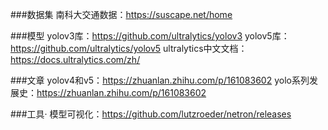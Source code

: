 ###数据集
南科大交通数据：https://suscape.net/home

###模型
yolov3库：https://github.com/ultralytics/yolov3
yolov5库：https://github.com/ultralytics/yolov5
ultralytics中文文档：https://docs.ultralytics.com/zh/

###文章
yolov4和v5：https://zhuanlan.zhihu.com/p/161083602
yolo系列发展史：https://zhuanlan.zhihu.com/p/161083602

###工具·
模型可视化：https://github.com/lutzroeder/netron/releases